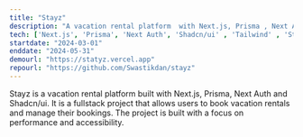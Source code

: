 ```yaml
---
title: "Stayz"
description: "A vacation rental platform  with Next.js, Prisma , Next Auth and Shadcn/ui"
tech: ['Next.js', 'Prisma', 'Next Auth', 'Shadcn/ui' , 'Tailwind' , 'Stripe' , 'Vercel']
startdate: "2024-03-01"
enddate: "2024-05-31"
demourl: "https://statyz.vercel.app"
repourl: "https://github.com/Swastikdan/stayz"
---
```


Stayz is a vacation rental platform built with Next.js, Prisma, Next Auth and Shadcn/ui. It is a fullstack project that allows users to book vacation rentals and manage their bookings. The project is built with a focus on performance and accessibility.